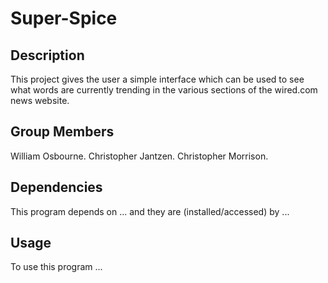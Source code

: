# Super-Spice
## Description
This project gives the user a simple interface which can be used to see what words are currently trending in the various sections of the wired.com news website.

## Group Members
William Osbourne.
Christopher Jantzen.
Christopher Morrison.

## Dependencies
<List our package dependencies here and how to add them>
This program depends on ... and they are (installed/accessed) by ...

## Usage
<List how to use the program here>
To use this program ...